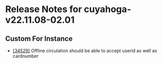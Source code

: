 
# Release Notes for cuyahoga-v22.11.08-02.01

## Custom For Instance

- [[34529]](http://bugs.koha-community.org/bugzilla3/show_bug.cgi?id=34529) Offline circulation should be able to accept userid as well as cardnumber


